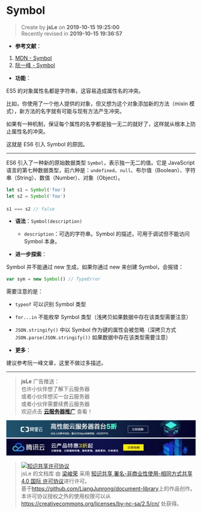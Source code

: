 # Symbol

> Create by **jsLe** on **2019-10-15 19:25:00**  
> Recently revised in **2019-10-15 19:36:57**

- **参考文献**：

1. [MDN - Symbol](https://developer.mozilla.org/zh-CN/docs/Web/JavaScript/Reference/Global_Objects/Symbol)
2. [阮一峰 - Symbol](http://es6.ruanyifeng.com/#docs/symbol)

- **功能**：

ES5 的对象属性名都是字符串，这容易造成属性名的冲突。

比如，你使用了一个他人提供的对象，但又想为这个对象添加新的方法（mixin 模式），新方法的名字就有可能与现有方法产生冲突。

如果有一种机制，保证每个属性的名字都是独一无二的就好了，这样就从根本上防止属性名的冲突。

这就是 ES6 引入 Symbol 的原因。

---

ES6 引入了一种新的原始数据类型 `Symbol`，表示独一无二的值。它是 JavaScript 语言的第七种数据类型，前六种是：`undefined`、`null`、布尔值（Boolean）、字符串（String）、数值（Number）、对象（Object）。

```js
let s1 = Symbol('foo')
let s2 = Symbol('foo')

s1 === s2 // false
```

- **语法**：`Symbol(description)`

  - `description`：可选的字符串。Symbol 的描述，可用于调试但不能访问 Symbol 本身。

- **进一步探索**：

Symbol 并不能通过 new 生成，如果你通过 new 来创建 Symbol，会报错：

```js
var sym = new Symbol() // TypeError
```

需要注意的是：

- `typeof` 可以识别 Symbol 类型
- `for...in` 不能枚举 Symbol 类型（浅拷贝如果数据中存在该类型需要注意）
- `JSON.stringify()` 中以 Symbol 作为键的属性会被忽略（深拷贝方式 `JSON.parse(JSON.stringify())` 如果数据中存在该类型需要注意）

- **更多**：

建议参考阮一峰文章，这里不做过多描述。

---

> **jsLe** 广告推送：  
> 也许小伙伴想了解下云服务器  
> 或者小伙伴想买一台云服务器  
> 或者小伙伴需要续费云服务器  
> 欢迎点击 **[云服务器推广](https://github.com/LiangJunrong/document-library/blob/master/other-library/Monologue/%E7%A8%B3%E9%A3%9F%E8%89%B0%E9%9A%BE.md)** 查看！

[![图](../../../../public-repertory/img/z-small-seek-ali-3.jpg)](https://promotion.aliyun.com/ntms/act/qwbk.html?userCode=w7hismrh)
[![图](../../../../public-repertory/img/z-small-seek-tencent-2.jpg)](https://cloud.tencent.com/redirect.php?redirect=1014&cps_key=49f647c99fce1a9f0b4e1eeb1be484c9&from=console)

> <a rel="license" href="http://creativecommons.org/licenses/by-nc-sa/4.0/"><img alt="知识共享许可协议" style="border-width:0" src="https://i.creativecommons.org/l/by-nc-sa/4.0/88x31.png" /></a><br /><span xmlns:dct="http://purl.org/dc/terms/" property="dct:title">jsLe 的文档库</span> 由 <a xmlns:cc="http://creativecommons.org/ns#" href="https://github.com/LiangJunrong/document-library" property="cc:attributionName" rel="cc:attributionURL">梁峻荣</a> 采用 <a rel="license" href="http://creativecommons.org/licenses/by-nc-sa/4.0/">知识共享 署名-非商业性使用-相同方式共享 4.0 国际 许可协议</a>进行许可。<br />基于<a xmlns:dct="http://purl.org/dc/terms/" href="https://github.com/LiangJunrong/document-library" rel="dct:source">https://github.com/LiangJunrong/document-library</a>上的作品创作。<br />本许可协议授权之外的使用权限可以从 <a xmlns:cc="http://creativecommons.org/ns#" href="https://creativecommons.org/licenses/by-nc-sa/2.5/cn/" rel="cc:morePermissions">https://creativecommons.org/licenses/by-nc-sa/2.5/cn/</a> 处获得。
